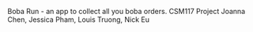Boba Run - an app to collect all you boba orders.
CSM117 Project
Joanna Chen, Jessica Pham, Louis Truong, Nick Eu